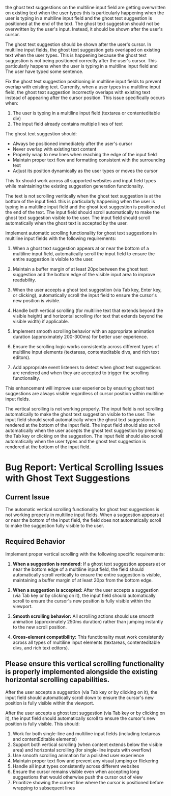 the ghost text suggestions on the multiline input field are getting overwritten on existing text when the user types this is particularly happening when the user is typing in a multiline input field and the ghost text suggestion is positioned at the end of the text. The ghost text suggestion should not be overwritten by the user's input. Instead, it should be shown after the user's cursor.

The ghost text suggestion should be shown after the user's cursor. In multiline input fields, the ghost text suggestion gets overlaped on existing text when the user types. This is happening because the ghost text suggestion is not being positioned correctly after the user's cursor. This particularly happens when the user is typing in a multiline input field and The user have typed some sentence.

Fix the ghost text suggestion positioning in multiline input fields to prevent overlap with existing text. Currently, when a user types in a multiline input field, the ghost text suggestion incorrectly overlaps with existing text instead of appearing after the cursor position. This issue specifically occurs when:

1. The user is typing in a multiline input field (textarea or contenteditable div)
2. The input field already contains multiple lines of text

The ghost text suggestion should:
- Always be positioned immediately after the user's cursor
- Never overlap with existing text content
- Properly wrap to new lines when reaching the edge of the input field
- Maintain proper text flow and formatting consistent with the surrounding text
- Adjust its position dynamically as the user types or moves the cursor

This fix should work across all supported websites and input field types while maintaining the existing suggestion generation functionality.

The text is not scrolling veritically when the ghost text suggestion is at the bottom of the input field. this is particularly happening when the user is typing in a multiline input field and the ghost text suggestion is positioned at the end of the text. The input field should scroll automatically to make the ghost text suggestion visible to the user. The input field should scroll automatically when the ghost text is accepted by the user.

Implement automatic scrolling functionality for ghost text suggestions in multiline input fields with the following requirements:

1. When a ghost text suggestion appears at or near the bottom of a multiline input field, automatically scroll the input field to ensure the entire suggestion is visible to the user.

2. Maintain a buffer margin of at least 20px between the ghost text suggestion and the bottom edge of the visible input area to improve readability.

3. When the user accepts a ghost text suggestion (via Tab key, Enter key, or clicking), automatically scroll the input field to ensure the cursor's new position is visible.

4. Handle both vertical scrolling (for multiline text that extends beyond the visible height) and horizontal scrolling (for text that extends beyond the visible width) if applicable.

5. Implement smooth scrolling behavior with an appropriate animation duration (approximately 200-300ms) for better user experience.

6. Ensure the scrolling logic works consistently across different types of multiline input elements (textareas, contenteditable divs, and rich text editors).

7. Add appropriate event listeners to detect when ghost text suggestions are rendered and when they are accepted to trigger the scrolling functionality.

This enhancement will improve user experience by ensuring ghost text suggestions are always visible regardless of cursor position within multiline input fields.


The vertical scrolling is not working properly. The input field is not scrolling automatically to make the ghost text suggestion visible to the user. The input field should scroll automatically when the ghost text suggestion is rendered at the bottom of the input field. The input field should also scroll automatically when the user accepts the ghost text suggestion by pressing the Tab key or clicking on the suggestion. The input field should also scroll automatically when the user types and the ghost text suggestion is rendered at the bottom of the input field.

# Bug Report: Vertical Scrolling Issues with Ghost Text Suggestions

## Current Issue
The automatic vertical scrolling functionality for ghost text suggestions is not working properly in multiline input fields. When a suggestion appears at or near the bottom of the input field, the field does not automatically scroll to make the suggestion fully visible to the user.

## Required Behavior
Implement proper vertical scrolling with the following specific requirements:

1. **When a suggestion is rendered:** If a ghost text suggestion appears at or near the bottom edge of a multiline input field, the field should automatically scroll vertically to ensure the entire suggestion is visible, maintaining a buffer margin of at least 20px from the bottom edge.

2. **When a suggestion is accepted:** After the user accepts a suggestion (via Tab key or by clicking on it), the input field should automatically scroll to ensure the cursor's new position is fully visible within the viewport.

3. **Smooth scrolling behavior:** All scrolling actions should use smooth animation (approximately 250ms duration) rather than jumping instantly to the new scroll position.

4. **Cross-element compatibility:** This functionality must work consistently across all types of multiline input elements (textareas, contenteditable divs, and rich text editors).

Please ensure this vertical scrolling functionality is properly implemented alongside the existing horizontal scrolling capabilities.
-------------

After the user accepts a suggestion (via Tab key or by clicking on it), the input field should automatically scroll down to ensure the cursor's new position is fully visible within the viewport.

After the user accepts a ghost text suggestion (via Tab key or by clicking on it), the input field should automatically scroll to ensure the cursor's new position is fully visible. This should:

1. Work for both single-line and multiline input fields (including textareas and contentEditable elements)
2. Support both vertical scrolling (when content extends below the visible area) and horizontal scrolling (for single-line inputs with overflow)
3. Use smooth scrolling animation for a polished user experience
4. Maintain proper text flow and prevent any visual jumping or flickering
5. Handle all input types consistently across different websites
6. Ensure the cursor remains visible even when accepting long suggestions that would otherwise push the cursor out of view
7. Prioritize showing the current line where the cursor is positioned before wrapping to subsequent lines 
